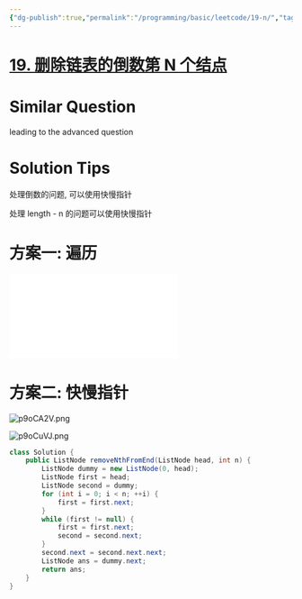 ```yaml
---
{"dg-publish":true,"permalink":"/programming/basic/leetcode/19-n/","tags":["leetcode/linked-list","leetcode/double-pointer/fast-slow"]}
---
```



# [19. 删除链表的倒数第 N 个结点](https://leetcode.cn/problems/remove-nth-node-from-end-of-list/)

# Similar Question

leading to the advanced question

# Solution Tips

处理倒数的问题, 可以使用快慢指针

处理 length - n 的问题可以使用快慢指针

# 方案一: 遍历

![linked-list](../data-structure/linked-list.md#removeNthFromEnd)

# 方案二: 快慢指针

![p9oCA2V.png](https://s1.ax1x.com/2023/05/22/p9oCA2V.png)

![p9oCuVJ.png](https://s1.ax1x.com/2023/05/22/p9oCuVJ.png)

```java
class Solution {
    public ListNode removeNthFromEnd(ListNode head, int n) {
        ListNode dummy = new ListNode(0, head);
        ListNode first = head;
        ListNode second = dummy;
        for (int i = 0; i < n; ++i) {
            first = first.next;
        }
        while (first != null) {
            first = first.next;
            second = second.next;
        }
        second.next = second.next.next;
        ListNode ans = dummy.next;
        return ans;
    }
}
```
